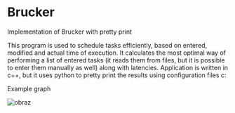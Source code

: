 # Brucker
Implementation of Brucker with pretty print

This program is used to schedule tasks efficiently, based on entered, modified and actual time of execution. It calculates the most optimal way of performing a list of entered tasks (it reads them from files, but it is possible to enter them manually as well) along with latencies. Application is written in c++, but it uses python to pretty print the results using configuration files c:

Example graph

![obraz](https://user-images.githubusercontent.com/92166393/207673799-c956cf47-d28c-43a4-81d2-995b180d9ae6.png)
